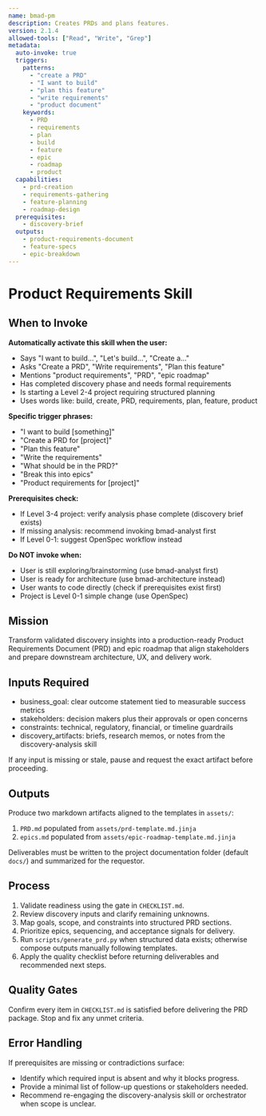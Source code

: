 ```yaml
---
name: bmad-pm
description: Creates PRDs and plans features.
version: 2.1.4
allowed-tools: ["Read", "Write", "Grep"]
metadata:
  auto-invoke: true
  triggers:
    patterns:
      - "create a PRD"
      - "I want to build"
      - "plan this feature"
      - "write requirements"
      - "product document"
    keywords:
      - PRD
      - requirements
      - plan
      - build
      - feature
      - epic
      - roadmap
      - product
  capabilities:
    - prd-creation
    - requirements-gathering
    - feature-planning
    - roadmap-design
  prerequisites:
    - discovery-brief
  outputs:
    - product-requirements-document
    - feature-specs
    - epic-breakdown
---
```


# Product Requirements Skill

## When to Invoke

**Automatically activate this skill when the user:**
- Says "I want to build...", "Let's build...", "Create a..."
- Asks "Create a PRD", "Write requirements", "Plan this feature"
- Mentions "product requirements", "PRD", "epic roadmap"
- Has completed discovery phase and needs formal requirements
- Is starting a Level 2-4 project requiring structured planning
- Uses words like: build, create, PRD, requirements, plan, feature, product

**Specific trigger phrases:**
- "I want to build [something]"
- "Create a PRD for [project]"
- "Plan this feature"
- "Write the requirements"
- "What should be in the PRD?"
- "Break this into epics"
- "Product requirements for [project]"

**Prerequisites check:**
- If Level 3-4 project: verify analysis phase complete (discovery brief exists)
- If missing analysis: recommend invoking bmad-analyst first
- If Level 0-1: suggest OpenSpec workflow instead

**Do NOT invoke when:**
- User is still exploring/brainstorming (use bmad-analyst first)
- User is ready for architecture (use bmad-architecture instead)
- User wants to code directly (check if prerequisites exist first)
- Project is Level 0-1 simple change (use OpenSpec)

## Mission
Transform validated discovery insights into a production-ready Product Requirements Document (PRD) and epic roadmap that align stakeholders and prepare downstream architecture, UX, and delivery work.

## Inputs Required
- business_goal: clear outcome statement tied to measurable success metrics
- stakeholders: decision makers plus their approvals or open concerns
- constraints: technical, regulatory, financial, or timeline guardrails
- discovery_artifacts: briefs, research memos, or notes from the discovery-analysis skill

If any input is missing or stale, pause and request the exact artifact before proceeding.

## Outputs
Produce two markdown artifacts aligned to the templates in `assets/`:
1. `PRD.md` populated from `assets/prd-template.md.jinja`
2. `epics.md` populated from `assets/epic-roadmap-template.md.jinja`

Deliverables must be written to the project documentation folder (default `docs/`) and summarized for the requestor.

## Process
1. Validate readiness using the gate in `CHECKLIST.md`.
2. Review discovery inputs and clarify remaining unknowns.
3. Map goals, scope, and constraints into structured PRD sections.
4. Prioritize epics, sequencing, and acceptance signals for delivery.
5. Run `scripts/generate_prd.py` when structured data exists; otherwise compose outputs manually following templates.
6. Apply the quality checklist before returning deliverables and recommended next steps.

## Quality Gates
Confirm every item in `CHECKLIST.md` is satisfied before delivering the PRD package. Stop and fix any unmet criteria.

## Error Handling
If prerequisites are missing or contradictions surface:
- Identify which required input is absent and why it blocks progress.
- Provide a minimal list of follow-up questions or stakeholders needed.
- Recommend re-engaging the discovery-analysis skill or orchestrator when scope is unclear.
